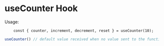 # useCounter Hook

Usage:
```
    const { counter, increment, decrement, reset } = useCounter(10);
```

```javascript
useCounter() // default value received when no value sent to the function.
```